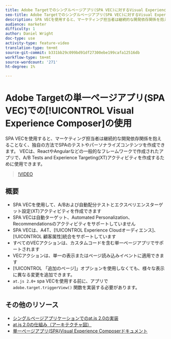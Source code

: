 ```yaml
---
title: Adobe Targetでのシングルページアプリ(SPA VEC)に対するVisual Experience Composerの使用
seo-title: Adobe Targetでのシングルページアプリ(SPA VEC)に対するVisual Experience Composerの使用
description: SPA VECを使用すると、マーケティング担当者は継続的な開発依存関係を抱えることなく、独自の方法でSPAのテストやパーソナライズコンテンツを作成できます。 VECは、ReactやAngularなどの一般的なフレームワークで作成されたアプリで、A/B Tests and Experience Targeting(XT)アクティビティを作成するために使用できます。
audience: marketer
difficulty: 1
author: Daniel Wright
doc-type: use
activity-type: feature-video
translation-type: tm+mt
source-git-commit: b331bb29c099bd91df27300ebe199cafa12516db
workflow-type: tm+mt
source-wordcount: '271'
ht-degree: 1%

---
```



# Adobe Targetの単一ページアプリ(SPA VEC)での[!UICONTROL Visual Experience Composer]の使用

SPA VECを使用すると、マーケティング担当者は継続的な開発依存関係を抱えることなく、独自の方法でSPAのテストやパーソナライズコンテンツを作成できます。 VECは、ReactやAngularなどの一般的なフレームワークで作成されたアプリで、A/B Tests and Experience Targeting(XT)アクティビティを作成するために使用できます。

>[!VIDEO](https://video.tv.adobe.com/v/26249?quality=12)

## 概要

* SPA VECを使用して、A/Bおよび自動配分テストとエクスペリエンスターゲット設定(XT)アクティビティを作成できます
* SPA VECは自動ターゲット、Automated Personalization、Recommendationsのアクティビティをサポートしていません
* SPA VECは、A4T、[!UICONTROL Experience Cloudオーディエンス]、[!UICONTROL 顧客属性]統合をサポートしています
* すべてのVECアクションは、カスタムコードを含む単一ページアプリでサポートされます
* VECアクションは、単一の表示またはページ読み込みイベントに適用できます
* [!UICONTROL 「追加のページ]」オプションを使用しなくても、様々な表示に異なる変更を追加できます。
* `at.js 2.0+` spa VECを使用する前に、アプリで `adobe.target.triggerView()` 関数を実装する必要があります。

## その他のリソース

* [シングルページアプリケーションでのat.js 2.0の実装](../implementation/implement-atjs-20-in-a-single-page-application.md)
* [at.js 2.0の仕組み（アーキテクチャ図）](../implementation/understanding-how-atjs-20-works.md)
* [単一ページアプリ(SPA)Visual Experience Composerドキュメント](https://docs.adobe.com/help/en/target/using/experiences/spa-visual-experience-composer.html)